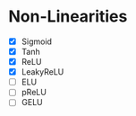 # Non-Linearities  
- [x] Sigmoid  
- [x] Tanh  
- [x] ReLU  
- [x] LeakyReLU
- [ ] ELU
- [ ] pReLU
- [ ] GELU